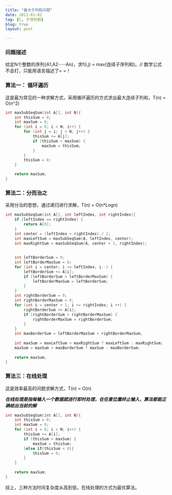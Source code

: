 ```yaml
---
title: "最大子列和问题"
date: 2011-01-02
tag: [C, 子序列和]
blog: true
layout: post

---
```


### 问题描述

给定N个整数的序列{A1,A2······An}，求f(i,j) = max(连续子序列和)。// 数学公式不会打，只能用语言描述了= =！

### 算法一： 循环遍历

这是最为常见的一种求解方式，采用循环遍历的方式求出最大连续子列和，T(n) = O(n^2)

```c
int maxSubSeqSum(int A[], int N){
    int thisSum = 0;
    int maxSum = 0;
    for (int i = 0; i < N; i++) {
        for (int j = i; j < N; j++) {
            thisSum += A[j];
            if (thisSum > maxSum) {
                maxSum = thisSum;
            }
        }
        thisSum = 0;
    }

    return maxSum;
}
```

### 算法二：分而治之

采用分治的思想，通过递归进行求解，T(n) = O(n*Logn)

```c
int maxSubSeqSum(int A[], int leftIndex, int rightIndex){
    if (leftIndex == rightIndex) {
        return A[0];
    }
    int center = (leftIndex + rightIndex) / 2;
    int maxLeftSum = maxSubSeqSum(A, leftIndex, center);
    int maxRightSum = maxSubSeqSum(A, center + 1, rightIndex);
    
    
    int leftBorderSum = 0;
    int leftBorderMaxSum = 0;
    for (int i = center; i >= leftIndex; i--) {
        leftBorderSum += A[i];
        if (leftBorderSum > leftBorderMaxSum) {
            leftBorderMaxSum = leftBorderSum;
        }
    }
    int rightBorderSum = 0;
    int rightBorderMaxSum = 0;
    for (int i = center + 1; i <= rightIndex; i ++) {
        rightBorderSum += A[i];
        if (rightBorderSum > rightBorderMaxSum) {
            rightBorderMaxSum = rightBorderSum;
        }
    }
    int maxBorderSum = leftBorderMaxSum + rightBorderMaxSum;
    
    int maxSum = maxLeftSum > maxRightSum ? maxLeftSum : maxRightSum;
    maxSum = maxSum > maxBorderSum ? maxSum : maxBorderSum;
    
    return maxSum;
}
```



### 算法三：在线处理

这是效率最高的问题求解方式，T(n) = O(n)

***在线处理是指每输入一个数据就进行即时处理，在任意位置终止输入，算法都能正确给出当前的解***

```c
int maxSubSeqSum(int A[], int N){
    int thisSum = 0;
    int maxSum = 0;
    for (int i = 0; i < N; i++) {
        thisSum += A[i];
        if (thisSum > maxSum) {
            maxSum = thisSum;
        }else if(thisSum < 0){
            thisSum = 0;
        }
    }
    
    return maxSum;
}
```

综上，三种方法时间复杂度从高到低，在线处理的方式为最优算法。